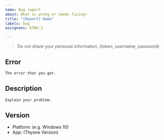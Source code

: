 ```yaml
---
name: Bug report
about: What is wrong or needs fixing?
title: "[Report] Name"
labels: bug
assignees: KTNG-3

---
```


> Do not share your personal information.
> (token, username, password)

## Error
```txt
The error that you get.
```

## Description
```txt
Explain your problem.
```

## Version
- Platform: (e.g. Windows 10)
- App: (Thyone Version)
